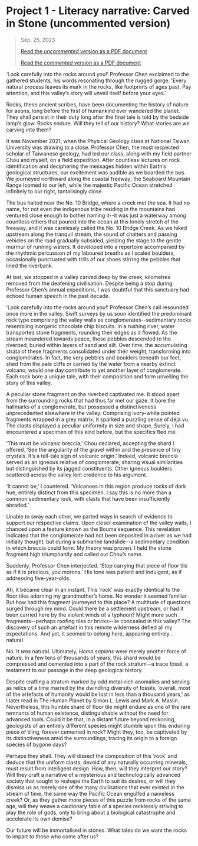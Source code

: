 # Project 1 - Literacy narrative: Carved in Stone (uncommented version)

> Sep. 25, 2023
> 
> [Read the *uncommented* version as a PDF document](https://williameclee.github.io/project/engl101-portfolio/artefact/literacy-narrative-carved-in-stone.pdf)
>
> [Read the *commented* version as a PDF document](https://williameclee.github.io/project/engl101-portfolio/artefact/literacy-narrative-commented-carved-in-stone.pdf)

‘Look carefully into the rocks around you!’
Professor Chen exclaimed to the gathered students, his words resonating through the rugged gorge.
‘Every natural process leaves its mark in the rocks, like footprints of ages past.
Pay attention, and this valley’s story will unveil itself before your eyes.’

Rocks, these ancient scribes, have been documenting the history of nature for aeons, long before the first of humankind ever wandered the planet.
They shall persist in their duty long after the final tale is told by the bedside lamp’s glow.
Rocks endure.
Will they tell of our history?
What stories are we carving into them?

It was November 2021, when the Physical Geology class at National Taiwan University was drawing to a close.
Professor Chen, the most respected scholar of Taiwanese geology, had led our class, along with my field partner Chou and myself, on a field expedition.
After countless lectures on rock identification and deciphering the messages hidden within Earth’s geological structures, our excitement was audible as we boarded the bus.
We journeyed northward along the coastal freeway;
the Seaboard Mountain Range loomed to our left, while the majestic Pacific Ocean stretched infinitely to our right, tantalisingly close.

The bus halted near the No. 10 Bridge, where a creek met the sea.
It had no name, for not even the indigenous tribe residing in the mountains had ventured close enough to bother naming it--it was just a waterway among countless others that poured into the ocean at this lonely stretch of the freeway, and it was carelessly called the No. 10 Bridge Creek.
As we hiked upstream along the tranquil stream, the sound of chatters and passing vehicles on the road gradually subsided, yielding the stage to the gentle murmur of running waters.
It developed into a repertoire accompanied by the rhythmic percussion of my laboured breaths as I scaled boulders, occasionally punctuated with trills of our shoes stirring the pebbles that lined the riverbank.

At last, we stopped in a valley carved deep by the creek, kilometres removed from the deafening civilisation. 
Despite being a stop during Professor Chen’s annual expeditions, I was doubtful that this sanctuary had echoed human speech in the past decade.

‘Look carefully into the rocks around you!’
Professor Chen’s call resounded once more in the valley.
Swift surveys by us soon identified the predominant rock type comprising the valley walls as conglomerates--sedimentary rocks resembling inorganic chocolate chip biscuits.
In a rushing river, water transported stone fragments, rounding their edges as it flowed.
As the stream meandered towards peace, these pebbles descended to the riverbed, buried within layers of sand and silt.
Over time, the accumulating strata of these fragments consolidated under their weight, transforming into conglomerates.
In fact, the very pebbles and boulders beneath our feet, shed from the pale cliffs or carried by the water from a nearby extinct volcano, would one day contribute to yet another layer of conglomerate. Each rock bore a unique tale, with their composition and form unveiling the story of this valley.

A peculiar stone fragment on the riverbed captivated me.
It stood apart from the surrounding rocks that had thus far met our gaze.
It bore the hallmarks of a conglomerate, but possessed a distinctiveness unprecedented elsewhere in the valley.
Comprising ivory-white pointed fragments wrapped in a grey matrix, it sparked a puzzling sense of déjà vu. The clasts displayed a peculiar uniformity in size and shape.
Surely, I had encountered a specimen of this kind before, but the specifics fled me.

‘This must be volcanic breccia,’
Chou declared, accepting the shard I offered.
‘See the angularity of the gravel within and the presence of tiny crystals.
It’s a tell-tale sign of volcanic origin.’
Indeed, volcanic breccia served as an igneous relative of conglomerate, sharing visual similarities but distinguished by its jagged constituents.
Other igneous boulders scattered across the valley lent credence to his argument.

‘It cannot be,’ I countered.
‘Volcanoes in this region produce rocks of dark hue, entirely distinct from this specimen.
I say this is no more than a common sedimentary rock, with clasts that have been insufficiently abraded.’

Unable to sway each other, we parted ways in search of evidence to support our respective claims.
Upon closer examination of the valley walls, I chanced upon a feature known as the Bouma sequence. This revelation indicated that the conglomerate had not been deposited in a river as we had initially thought, but during a submarine landslide--a sedimentary condition in which breccia could form.
My theory was proven.
I held the stone fragment high triumphantly and called out Chou’s name.

Suddenly, Professor Chen interjected.
‘Stop carrying that piece of floor tile as if it is precious, you morons.’
His tone was patient and indulgent, as if addressing five-year-olds.

Ah, it became clear in an instant.
This ‘rock’ was exactly identical to the floor tiles adorning my grandmother’s home.
No wonder it seemed familiar.
But how had this fragment journeyed to this place? A multitude of questions surged through my mind.
Could there be a settlement upstream, or had it been carried here by the violent winds of a typhoon?
Might more such fragments--perhaps roofing tiles or bricks--lie concealed in this valley?
The discovery of such an artefact in this remote wilderness defied all my expectations.
And yet, it seemed to belong here, appearing entirely... natural.

No.
It *was* natural.
Ultimately, *Homo sapiens* were merely another force of nature.
In a few tens of thousands of years, this shard would be compressed and cemented into a part of the rock stratum--a trace fossil, a testament to our passage in the deep geological history.

Despite crafting a stratum marked by odd metal-rich anomalies and serving as relics of a time marred by the dwindling diversity of fossils,
‘overall, most of the artefacts of humanity would be lost in less than a thousand years,’ as I later read in The Human Planet by Simon L. Lewis and Mark A. Maslin.
Nevertheless, this humble shard of floor tile might endure as one of the rare remnants of human existence, distinguishable without the need for advanced tools.
Could it be that, in a distant future beyond reckoning, geologists of an entirely different species might stumble upon this enduring piece of tiling, forever cemented in rock?
Might they, too, be captivated by its distinctiveness amid the surroundings, tracing its origin to a foreign species of bygone days?

Perhaps they shall.
They will dissect the composition of this ‘rock’ and deduce that the uniform clasts, devoid of any naturally occurring minerals, must result from intelligent design.
How, then, will they interpret our story?
Will they craft a narrative of a mysterious and technologically advanced society that sought to reshape the Earth to suit its desires, or will they dismiss us as merely one of the many civilisations that ever existed in the stream of time, the same way the Pacific Ocean engulfed a nameless creek?
Or, as they gather more pieces of this puzzle from rocks of the same age, will they weave a cautionary fable of a species recklessly striving to play the role of gods, only to bring about a biological catastrophe and accelerate its own demise?

Our future will be immortalised in stones. What tales do we want the rocks to impart to those who come after us?
